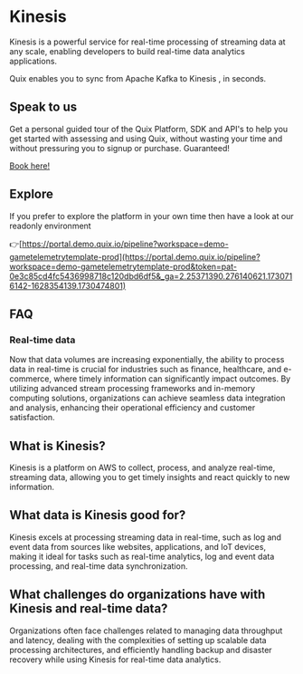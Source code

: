 <!--[tech-name]-->
# Kinesis

<!--[ai-blurb-about-tech]-->
Kinesis is a powerful service for real-time processing of streaming data at any scale, enabling developers to build real-time data analytics applications.

Quix enables you to sync from Apache Kafka <span id="to_or_from">to</span> <span id="techname">Kinesis</span> , in seconds.


## Speak to us

Get a personal guided tour of the Quix Platform, SDK and API's to help you get started with assessing and using Quix, without wasting your time and without pressuring you to signup or purchase. Guaranteed! 

[Book here!](https://share.hsforms.com/1iW0TmZzKQMChk0lxd_tGiw4yjw2?__hstc=175542013.19c333c2ae8002be5fbc6a17a447e442.1730474801833.1730474801833.1730716142494.2&__hssc=175542013.2.1730716142494&__hsfp=3927774151)


## Explore

If you prefer to explore the platform in your own time then have a look at our readonly environment

👉[https://portal.demo.quix.io/pipeline?workspace=demo-gametelemetrytemplate-prod](https://portal.demo.quix.io/pipeline?workspace=demo-gametelemetrytemplate-prod&token=pat-0e3c85cd4fc5436998718c120dbd6df5&_ga=2.25371390.276140621.1730716142-1628354139.1730474801)


## FAQ

### Real-time data

Now that data volumes are increasing exponentially, the ability to process data in real-time is crucial for industries such as finance, healthcare, and e-commerce, where timely information can significantly impact outcomes. By utilizing advanced stream processing frameworks and in-memory computing solutions, organizations can achieve seamless data integration and analysis, enhancing their operational efficiency and customer satisfaction.

## What is <span id="techname">Kinesis</span>?

<!--[tech-seo-text]-->
Kinesis is a platform on AWS to collect, process, and analyze real-time, streaming data, allowing you to get timely insights and react quickly to new information.

## What data is <span id="techname">Kinesis</span> good for?

<!--[tech-data-seo-text]-->
Kinesis excels at processing streaming data in real-time, such as log and event data from sources like websites, applications, and IoT devices, making it ideal for tasks such as real-time analytics, log and event data processing, and real-time data synchronization.

## What challenges do organizations have with <span id="techname">Kinesis</span> and real-time data?

<!--[tech-challenges-seo-text]-->
Organizations often face challenges related to managing data throughput and latency, dealing with the complexities of setting up scalable data processing architectures, and efficiently handling backup and disaster recovery while using Kinesis for real-time data analytics.